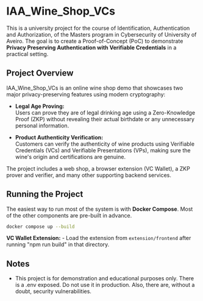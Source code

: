# IAA_Wine_Shop_VCs

This is a university project for the course of Identification, Authentication and Authorization, of the Masters program in Cybersecurity of University of Aveiro. The goal is to create a Proof-of-Concept (PoC) to demonstrate **Privacy Preserving Authentication with Verifiable Credentials** in a practical setting.

## Project Overview

IAA_Wine_Shop_VCs is an online wine shop demo that showcases two major privacy-preserving features using modern cryptography:

- **Legal Age Proving:**  
  Users can prove they are of legal drinking age using a Zero-Knowledge Proof (ZKP) without revealing their actual birthdate or any unnecessary personal information.

- **Product Authenticity Verification:**  
  Customers can verify the authenticity of wine products using Verifiable Credentials (VCs) and Verifiable Presentations (VPs), making sure the wine's origin and certifications are genuine.

The project includes a web shop, a browser extension (VC Wallet), a ZKP prover and verifier, and many other supporting backend services.

## Running the Project

The easiest way to run most of the system is with **Docker Compose**. Most of the other components are pre-built in advance.

```sh
docker compose up --build
```

**VC Wallet Extension:**
    - Load the extension from `extension/frontend` after running "npm run build" in that directory.

## Notes

- This project is for demonstration and educational purposes only. There is a .env exposed. Do not use it in production. Also, there are, without a doubt, security vulnerabilities.